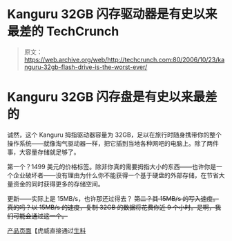 # Kanguru 32GB 闪存驱动器是有史以来最差的 TechCrunch

> 原文：<https://web.archive.org/web/http://techcrunch.com:80/2006/10/23/kanguru-32gb-flash-drive-is-the-worst-ever/>

# Kanguru 32GB 闪存盘是有史以来最差的

诚然，这个 Kanguru 拇指驱动器容量为 32GB，足以在旅行时随身携带你的整个操作系统——就像淘气驱动器一样，把它插到当地各种网吧的电脑上。除了两件事，大容量存储就足够了。

第一个？1499 美元的价格标签。除非你真的需要拇指大小的东西——也许你是一个企业破坏者——没有理由为什么你不能获得一个基于硬盘的外部存储，在节省大量资金的同时获得更多的存储空间。

更新——实际上是 15MB/s，也许那还过得去？
~~第二？其 15MB/s 的写入速度。真的吗？以 15MB/s 的速度，复制 32GB 的数据将花费你近 9 个小时。是啊，我们可能会通过这一个。~~

[产品页面](https://web.archive.org/web/20210516040851/http://www.tigerdirect.com/applications/searchtools/item-Details.asp?EdpNo=2074957&sku=I46-2058)【虎威直接通过[生料](https://web.archive.org/web/20210516040851/http://www.therawfeed.com/2006/10/32-gigabyte-flash-memory-drive-hits.html)